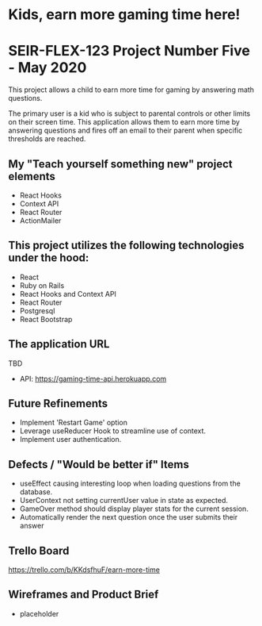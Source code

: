 # Kids, earn more gaming time here!

# SEIR-FLEX-123  Project Number Five - May 2020
This project allows a child to earn more time for gaming by answering math questions.

The primary user is a kid who is subject to parental controls or other limits on their screen time.
This application allows them to earn more time by answering questions and fires off an email to their parent
when specific thresholds are reached.

## My "Teach yourself something new" project elements 
- React Hooks
- Context API
- React Router
- ActionMailer

## This project utilizes the following technologies under the hood:
- React
- Ruby on Rails
- React Hooks and Context API
- React Router
- Postgresql
- React Bootstrap


## The application URL
TBD
- API: https://gaming-time-api.herokuapp.com

## Future Refinements
- Implement 'Restart Game' option
- Leverage useReducer Hook to streamline use of context.
- Implement user authentication.

## Defects / "Would be better if" Items
- useEffect causing interesting loop when loading questions from the database.
- UserContext not setting currentUser value in state as expected.
- GameOver method should display player stats for the current session.
- Automatically render the next question once the user submits their answer

## Trello Board
https://trello.com/b/KKdsfhuF/earn-more-time

## Wireframes and Product Brief

- placeholder